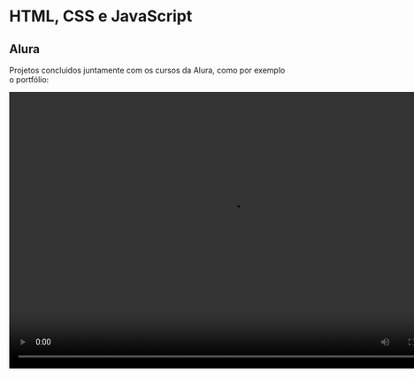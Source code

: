 # HTML, CSS e JavaScript
 <h2>Alura</h2>
 <p>Projetos concluidos juntamente com os cursos da Alura, como por exemplo o portfólio:</p>
  <video width="800" height="500" controls>
            <source src="Alura/Portfolio/images/Demo.mp4" type="video/mp4">
        </video>
